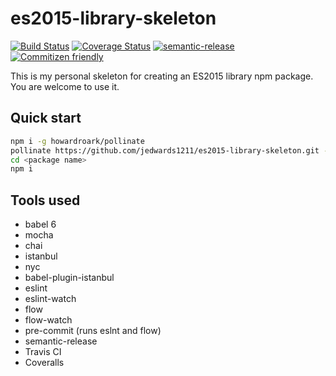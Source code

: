 # es2015-library-skeleton

[![Build Status](https://travis-ci.org/jedwards1211/es2015-library-skeleton.svg?branch=master)](https://travis-ci.org/jedwards1211/es2015-library-skeleton)
[![Coverage Status](https://codecov.io/gh/jedwards1211/es2015-library-skeleton/branch/master/graph/badge.svg)](https://codecov.io/gh/jedwards1211/es2015-library-skeleton)
[![semantic-release](https://img.shields.io/badge/%20%20%F0%9F%93%A6%F0%9F%9A%80-semantic--release-e10079.svg)](https://github.com/semantic-release/semantic-release)
[![Commitizen friendly](https://img.shields.io/badge/commitizen-friendly-brightgreen.svg)](http://commitizen.github.io/cz-cli/)

This is my personal skeleton for creating an ES2015 library npm package.  You are welcome to use it.

## Quick start

```sh
npm i -g howardroark/pollinate
pollinate https://github.com/jedwards1211/es2015-library-skeleton.git --keep-history --name <package name> --author <your name> --organization <github organization> --description <package description>
cd <package name>
npm i
```

## Tools used

* babel 6
* mocha
* chai
* istanbul
* nyc
* babel-plugin-istanbul
* eslint
* eslint-watch
* flow
* flow-watch
* pre-commit (runs eslnt and flow)
* semantic-release
* Travis CI
* Coveralls

